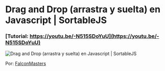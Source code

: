 # Drag and Drop (arrastra y suelta) en Javascript | SortableJS
### [Tutorial: https://youtu.be/-N515SDoYuU](https://youtu.be/-N515SDoYuU)

![Drag and Drop (arrastra y suelta) en Javascript | SortableJS](https://raw.githubusercontent.com/falconmasters/drag-and-drop/master/img/thumb.png)

Por: [FalconMasters](http://www.falconmasters.com)
